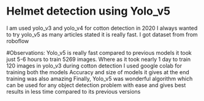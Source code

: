 # Helmet detection using Yolo_v5
I am used yolo_v3 and yolo_v4 for cotton detection in 2020 
I always wanted to try yolo_v5 as many articles stated it is really fast.
I got dataset from from roboflow 

#Observations:
Yolo_v5 is really fast compared to previous models it took just 5-6 hours to train 5269 images.
Where as it took nearly 1 day to train 120 images in yolo_v3 during cotton detection
I used google colab for training both the models
Accuracy and size of models it gives at the end training was also amazing
Finally, Yolo_v5 was wonderful algorithm which can be used for any object detection problem with ease and gives best results in less time compared to its previous versions 

